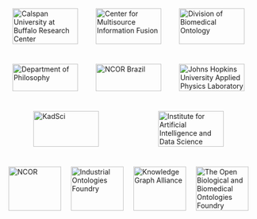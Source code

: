 <!DOCTYPE html>
<html lang="en">
<head>
    <meta charset="UTF-8">
    <title>Organizations</title>
    <style>
        .row {
            display: flex;
            justify-content: space-around;
            margin-bottom: 20px; 
        }
        .image {
            width: 30%;
            box-sizing: border-box;
            padding: 10px;
        }
        img {
            width: 100%;
            height: auto;
            vertical-align: middle;
        }
    </style>
</head>
<body>

<div class="container">
    <div class="row">
        <div class="image">
            <a href="https://cubrc.org/">
                <img src="https://raw.githubusercontent.com/johnbeve/NCOR-Test/main/docs/assets/logos/cubrc.png" alt="Calspan University at Buffalo Research Center">
            </a>
        </div>
        <div class="image">
            <a href="https://www.buffalo.edu/cmif.html">
                <img src="https://raw.githubusercontent.com/johnbeve/NCOR-Test/main/docs/assets/logos/cmif.png" alt="Center for Multisource Information Fusion">
            </a>
        </div>
        <div class="image">
            <a href="http://medicine.buffalo.edu/departments/biomedical-informatics/divisions/biomedical-ontology.html">
                <img src="https://raw.githubusercontent.com/johnbeve/NCOR-Test/main/docs/assets/logos/dbi.png" alt="Division of Biomedical Ontology">
            </a>
        </div>
    </div>
    <div class="row">
        <div class="image">
            <a href="https://www.buffalo.edu/cas/philosophy/grad-study/ontology.html">
                <img src="https://raw.githubusercontent.com/johnbeve/NCOR-Test/main/docs/assets/logos/philosophy.png" alt="Department of Philosophy">
            </a>
        </div>
        <div class="image">
            <a href="https://ontology-br.com.br/about/">
                <img src="https://raw.githubusercontent.com/johnbeve/NCOR-Test/main/docs/assets/logos/ncor-brazil.png" alt="NCOR Brazil">
            </a>
        </div>
        <div class="image">
            <a href="https://www.jhuapl.edu/">
                <img src="https://raw.githubusercontent.com/johnbeve/NCOR-Test/main/docs/assets/logos/apl.png" alt="Johns Hopkins University Applied Physics Laboratory">
            </a>
        </div>
    </div>
    <div class="row">
        <div class="image">
            <a href="https://kadsci.com/">
                <img src="https://raw.githubusercontent.com/johnbeve/NCOR-Test/main/docs/assets/logos/kadsci.png" alt="KadSci">
            </a>
        </div>
        <div class="image">
            <a href="https://www.buffalo.edu/ai-data-science.html">
                <img src="https://raw.githubusercontent.com/johnbeve/NCOR-Test/main/docs/assets/logos/iad.png" alt="Institute for Artificial Intelligence and Data Science">
            </a>
        </div>
    </div>
    <div class="row">
        <div class="image">
            <a href="https://ontology-br.com.br/about/">
                <img src="https://raw.githubusercontent.com/johnbeve/NCOR-Test/main/docs/assets/logos/ncor-logo.png" alt="NCOR">
            </a>
        </div>
        <div class="image">
            <a href="https://spec.industrialontologies.org/iof/">
                <img src="https://raw.githubusercontent.com/johnbeve/NCOR-Test/main/docs/assets/logos/iof.png" alt="Industrial Ontologies Foundry">
            </a>
        </div>
                <div class="image">
            <a href="https://www.kg-alliance.org/about/">
                <img src="https://raw.githubusercontent.com/johnbeve/NCOR-Test/main/docs/assets/logos/kga.png" alt="Knowledge Graph Alliance">
            </a>
        </div>
        <div class="image">
            <a href="https://obofoundry.org/">
                <img src="https://raw.githubusercontent.com/johnbeve/NCOR-Test/main/docs/assets/logos/obo.png" alt="The Open Biological and Biomedical Ontologies Foundry">
            </a>
        </div>
    </div>
</div>

</body>
</html>
